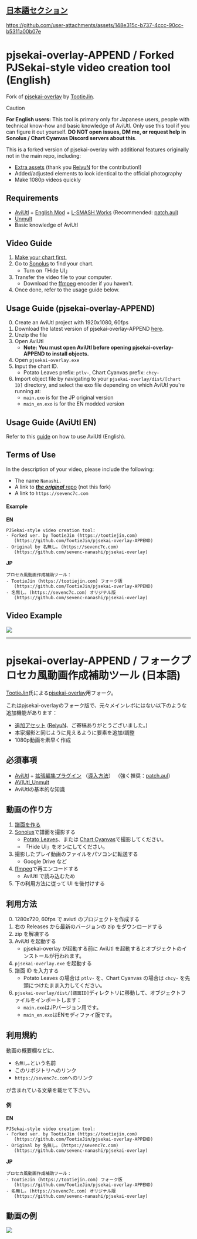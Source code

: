 ## [**日本語セクション**](#pjsekai-overlay-append--フォークプロセカ風動画作成補助ツール-日本語)
https://github.com/user-attachments/assets/148e315c-b737-4ccc-90cc-b5311a00b07e
# pjsekai-overlay-APPEND / Forked PJSekai-style video creation tool (English)

Fork of [pjsekai-overlay](https://github.com/sevenc-nanashi/pjsekai-overlay) by [TootieJin](https://tootiejin.com).

> [!CAUTION]
> **For English users:** This tool is primary only for Japanese users, people with technical know-how and basic knowledge of AviUtl.
> Only use this tool if you can figure it out yourself. **DO NOT open issues, DM me, or request help in Sonolus / Chart Cyanvas Discord servers about this**.

This is a forked version of pjsekai-overlay with additional features originally not in the main repo, including:
  - [Extra assets](./assets/extra%20assets) (thank you [ReiyuN](https://discordid.netlify.app/?id=383636820409188374) for the contribution!)
  - Added/adjusted elements to look identical to the official photography
  - Make 1080p videos quickly

## Requirements

- [AviUtl](https://spring-fragrance.mints.ne.jp/aviutl/aviutl110.zip) + [English Mod](https://drive.google.com/file/d/1ZgUX-qME7LqOkhCwqsE6e67ZzztmIPdj/view?usp=sharing) + [L-SMASH Works](https://github.com/Mr-Ojii/L-SMASH-Works-Auto-Builds/releases/latest)
    (Recommended: [patch.aul](https://scrapbox.io/ePi5131/patch.aul))
- [Unmult](https://github.com/mes51/AVIUtl_Unmult)
- Basic knowledge of AviUtl

## Video Guide

1. [Make your chart first.](https://cc.sevenc7c.com)
2. Go to [Sonolus](https://sonolus.com/) to find your chart.
   - Turn on「Hide UI」
3. Transfer the video file to your computer.
   - Download the [ffmpeg](https://www.ffmpeg.org/) encoder if you haven't.
4. Once done, refer to the usage guide below.

## Usage Guide (pjsekai-overlay-APPEND)

0. Create an AviUtl project with 1920x1080, 60fps
1. Download the latest version of pjsekai-overlay-APPEND [here](https://github.com/TootieJin/pjsekai-overlay-APPEND/releases/latest/).
2. Unzip the file
3. Open AviUtl
   - **Note: You must open AviUtl before opening pjsekai-overlay-APPEND to install objects.**
4. Open `pjsekai-overlay.exe`
5. Input the chart ID.
   - Potato Leaves prefix: `ptlv-`, Chart Cyanvas prefix: `chcy-`
6. Import object file by navigating to your `pjsekai-overlay/dist/[chart ID]` directory, and select the exo file depending on which AviUtl you're running at:
   - `main.exo` is for the JP original version
   - `main_en.exo` is for the EN modded version

## Usage Guide (AviUtl EN)

Refer to this [guide](https://github.com/Khronophobia/pjsekai-overlay-english/wiki/Usage-Guide) on how to use AviUtl (English).

## Terms of Use

In the description of your video, please include the following:
- The name `Nanashi.`
- A link to [***the original*** repo](https://github.com/sevenc-nanashi/pjsekai-overlay) (not this fork)
- A link to `https://sevenc7c.com`

#### Example
**EN**
```
PJSekai-style video creation tool:
- Forked ver. by TootieJin (https://tootiejin.com)
   (https://github.com/TootieJin/pjsekai-overlay-APPEND)
- Original by 名無し｡ (https://sevenc7c.com) 
   (https://github.com/sevenc-nanashi/pjsekai-overlay)
```
**JP**
```
プロセカ風動画作成補助ツール：
- TootieJin (https://tootiejin.com) フォーク版
   (https://github.com/TootieJin/pjsekai-overlay-APPEND)
- 名無し｡ (https://sevenc7c.com) オリジナル版
   (https://github.com/sevenc-nanashi/pjsekai-overlay)
```

## Video Example

[![](https://res.cloudinary.com/marcomontalbano/image/upload/v1732454510/video_to_markdown/images/youtube--JVKMuscJf8c-c05b58ac6eb4c4700831b2b3070cd403.jpg)](https://youtu.be/JVKMuscJf8c "")

---------------------------------------------------------------------------------------

# pjsekai-overlay-APPEND / フォークプロセカ風動画作成補助ツール (日本語)

[TootieJin](https://tootiejin.com)氏による[pjsekai-overlay](https://github.com/sevenc-nanashi/pjsekai-overlay)用フォーク。

これはpjsekai-overlayのフォーク版で、元々メインレポにはない以下のような追加機能があります：
  - [追加アセット](./assets/extra%20assets/) ([ReiyuN](https://discordid.netlify.app/?id=383636820409188374)、ご寄稿ありがとうございました。)
  - 本家撮影と同じように見えるように要素を追加/調整
  - 1080p動画を素早く作成

## 必須事項

- [AviUtl](http://spring-fragrance.mints.ne.jp/aviutl/) + [拡張編集プラグイン](http://spring-fragrance.mints.ne.jp/aviutl/) （[導入方法](https://aviutl.info/dl-innsuto-ru/)）
  （強く推奨：[patch.aul](https://scrapbox.io/ePi5131/patch.aul)）
- [AVIUtl_Unmult](https://github.com/mes51/AVIUtl_Unmult)
- AviUtlの基本的な知識

## 動画の作り方

1. [譜面を作る](https://wiki.purplepalette.net/create-charts)
2. [Sonolus](https://sonolus.com/)で譜面を撮影する
   - [Potato Leaves](https://github.com/sevenc-nanashi/potato_leaves)、または [Chart Cyanvas](https://cc.sevenc7c.com)で撮影してください。
   - 「Hide UI」をオンにしてください。
3. 撮影したプレイ動画のファイルをパソコンに転送する
   - Google Drive など
4. [ffmpeg](https://www.ffmpeg.org/)で再エンコードする
   - AviUtl で読み込むため
5. 下の利用方法に従って UI を後付けする

## 利用方法

0. 1280x720, 60fps で aviutl のプロジェクトを作成する
1. 右の Releases から最新のバージョンの zip をダウンロードする
2. zip を解凍する
3. AviUtl を起動する
   - pjsekai-overlay が起動する前に AviUtl を起動するとオブジェクトのインストールが行われます。
4. `pjsekai-overlay.exe` を起動する
5. 譜面 ID を入力する
   - Potato Leaves の場合は `ptlv-` を、Chart Cyanvas の場合は `chcy-` を先頭につけたまま入力してください。
6. `pjsekai-overlay/dist/[譜面ID]`ディレクトリに移動して、オブジェクトファイルをインポートします：
   - `main.exo`はJPバージョン用です。
   - `main_en.exo`はENモディファイ版です。

## 利用規約

動画の概要欄などに、

- `名無し｡`という名前
- このリポジトリへのリンク
- `https://sevenc7c.com`へのリンク

が含まれている文章を載せて下さい。

#### 例
**EN**
```
PJSekai-style video creation tool:
- Forked ver. by TootieJin (https://tootiejin.com)
   (https://github.com/TootieJin/pjsekai-overlay-APPEND)
- Original by 名無し｡ (https://sevenc7c.com) 
   (https://github.com/sevenc-nanashi/pjsekai-overlay)
```
**JP**
```
プロセカ風動画作成補助ツール：
- TootieJin (https://tootiejin.com) フォーク版
   (https://github.com/TootieJin/pjsekai-overlay-APPEND)
- 名無し｡ (https://sevenc7c.com) オリジナル版
   (https://github.com/sevenc-nanashi/pjsekai-overlay)
```

## 動画の例

[![](https://res.cloudinary.com/marcomontalbano/image/upload/v1732454510/video_to_markdown/images/youtube--JVKMuscJf8c-c05b58ac6eb4c4700831b2b3070cd403.jpg)](https://youtu.be/JVKMuscJf8c "")
